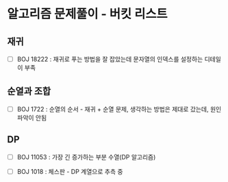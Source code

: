 # 알고리즘 문제풀이 - 버킷 리스트

## 재귀
- [ ] BOJ 18222 : 재귀로 푸는 방법을 잘 잡았는데 문자열의 인덱스를 설정하는 디테일이 부족

## 순열과 조합
- [ ] BOJ 1722 : 순열의 순서 - 재귀 + 순열 문제, 생각하는 방법은 제대로 갔는데, 원인 파악이 안됨

## DP
- [ ] BOJ 11053 : 가장 긴 증가하는 부분 수열(DP 알고리즘)
- [ ] BOJ 1018 : 체스판 - DP 계열으로 추측 중

